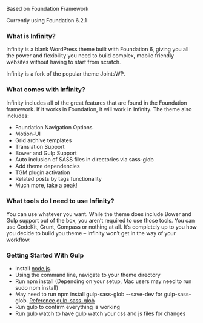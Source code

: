 Based on Foundation Framework

Currently using Foundation 6.2.1

### What is Infinity?
Infinity is a blank WordPress theme built with Foundation 6, giving you all the power and flexibility you need to build complex, mobile friendly websites without having to start from scratch.

Infinity is a fork of the popular theme JointsWP.

### What comes with Infinity?
Infinity includes all of the great features that are found in the Foundation framework. If it works in Foundation, it will work in Infinity. The theme also includes:

- Foundation Navigation Options
- Motion-UI
- Grid archive templates
- Translation Support
- Bower and Gulp Support
- Auto inclusion of SASS files in directories via sass-glob
- Add theme dependencies
- TGM plugin activation
- Related posts by tags functionality
- Much more, take a peak!

### What tools do I need to use Infinity?
You can use whatever you want. While the theme does include Bower and Gulp support out of the box, you aren’t required to use those tools. You can use CodeKit, Grunt, Compass or nothing at all. It’s completely up to you how you decide to build you theme – Infinity won’t get in the way of your workflow.

### Getting Started With Gulp
- Install [node.js](https://nodejs.org).
- Using the command line, navigate to your theme directory
- Run npm install (Depending on your setup, Mac users may need to run sudo npm install)
- May need to run npm install gulp-sass-glob --save-dev for gulp-sass-glob. [Reference gulp-sass-glob ](https://www.npmjs.com/package/gulp-sass-glob)
- Run gulp to confirm everything is working
- Run gulp watch to have gulp watch your css and js files for changes

